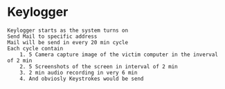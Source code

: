 # Keylogger
	Keylogger starts as the system turns on
 	Send Mail to specific address
	Mail will be send in every 20 min cycle
	Each cycle contain 
		1. 5 Camera capture image of the victim computer in the inverval of 2 min
		2. 5 Screenshots of the screen in interval of 2 min
		3. 2 min audio recording in very 6 min
		4. And obviosly Keystrokes would be send
